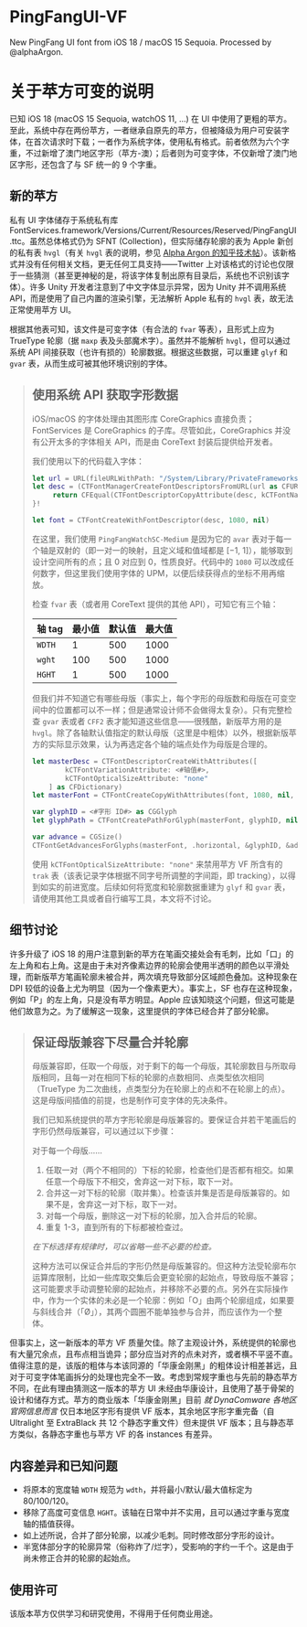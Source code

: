 # PingFangUI-VF
New PingFang UI font from iOS 18 / macOS 15 Sequoia. Processed by @alphaArgon.

# 关于苹方可变的说明

已知 iOS 18 (macOS 15 Sequoia, watchOS 11, ...) 在 UI 中使用了更粗的苹方。至此，系统中存在两份苹方，一者继承自原先的苹方，但被降级为用户可安装字体，在首次请求时下载；一者作为系统字体，使用私有格式。前者依然为六个字重，不过新增了澳门地区字形（苹方-澳）；后者则为可变字体，不仅新增了澳门地区字形，还包含了与 SF 统一的 9 个字重。

## 新的苹方

私有 UI 字体储存于系统私有库 FontServices.framework/Versions/Current/Resources/Reserved/PingFangUI.ttc。虽然总体格式仍为 SFNT (Collection)，但实际储存轮廓的表为 Apple 新创的私有表 `hvgl`（有关 `hvgl` 表的说明，参见 [Alpha Argon 的知乎技术帖](https://zhuanlan.zhihu.com/p/703335162)）。该新格式并没有任何相关文档，更无任何工具支持——Twitter 上对该格式的讨论也仅限于一些猜测（甚至更神秘的是，将该字体复制出原有目录后，系统也不识别该字体）。许多 Unity 开发者注意到了中文字体显示异常，因为 Unity 并不调用系统 API，而是使用了自己内置的渲染引擎，无法解析 Apple 私有的 `hvgl` 表，故无法正常使用苹方 UI。

根据其他表可知，该文件是可变字体（有合法的 `fvar` 等表），且形式上应为 TrueType 轮廓（据 `maxp` 表及头部魔术字）。虽然并不能解析 `hvgl`，但可以通过系统 API 间接获取（也许有损的）轮廓数据。根据这些数据，可以重建 `glyf` 和 `gvar` 表，从而生成可被其他环境识别的字体。

>  ## 使用系统 API 获取字形数据
>
>   iOS/macOS 的字体处理由其图形库 CoreGraphics 直接负责；FontServices 是 CoreGraphics 的子库。尽管如此，CoreGraphics 并没有公开太多的字体相关 API，而是由 CoreText 封装后提供给开发者。
>
>   我们使用以下的代码载入字体：
>
>   ```swift
>   let url = URL(fileURLWithPath: "/System/Library/PrivateFrameworks/FontServices.framework/Versions/A/Resources/Reserved/PingFangUI.ttc")
>   let desc = (CTFontManagerCreateFontDescriptorsFromURL(url as CFURL) as! [CTFontDescriptor]).last {desc in
>        return CFEqual(CTFontDescriptorCopyAttribute(desc, kCTFontNameAttribute), ".PingFangWatchSC-Medium" as CFString)
>   }!
>
>   let font = CTFontCreateWithFontDescriptor(desc, 1080, nil)
>   ```
>
>   在这里，我们使用 `PingFangWatchSC-Medium` 是因为它的 `avar` 表对于每一个轴是双射的（即一对一的映射，且定义域和值域都是 [−1, 1]），能够取到设计空间所有的点；且 0 对应到 0，性质良好。代码中的 `1080` 可以改成任何数字，但这里我们使用字体的 UPM，以便后续获得点的坐标不用再缩放。
>
>   检查 `fvar` 表（或者用 CoreText 提供的其他 API），可知它有三个轴：
>
>   | 轴 tag | 最小值 | 默认值 | 最大值 |
>   | --- | --- | --- | --- |
>   | `WDTH` | 1 | 500 | 1000 |
>   | `wght` | 100 | 500 | 1000 |
>   | `HGHT` | 1 | 500 | 1000 |
>
>   但我们并不知道它有哪些母版（事实上，每个字形的母版数和母版在可变空间中的位置都可以不一样；但是通常设计师不会做得太复杂）。只有完整检查 `gvar` 表或者 `CFF2` 表才能知道这些信息——很残酷，新版苹方用的是 `hvgl`。除了各轴默认值指定的默认母版（这里是中粗体）以外，根据新版苹方的实际显示效果，认为再选定各个轴的端点处作为母版是合理的。
>
>   ```swift
>   let masterDesc = CTFontDescriptorCreateWithAttributes([
>           kCTFontVariationAttribute: <#轴值#>,
>           kCTFontOpticalSizeAttribute: "none"
>       ] as CFDictionary)
>   let masterFont = CTFontCreateCopyWithAttributes(font, 1080, nil, masterDesc)
>
>   var glyphID = <#字形 ID#> as CGGlyph
>   let glyphPath = CTFontCreatePathForGlyph(masterFont, glyphID, nil)
>
>   var advance = CGSize()
>   CTFontGetAdvancesForGlyphs(masterFont, .horizontal, &glyphID, &advance, 1)
>   ```
>
>   使用 `kCTFontOpticalSizeAttribute: "none"` 来禁用苹方 VF 所含有的 `trak` 表（该表记录字体根据不同字号所调整的字间距，即 tracking），以得到如实的前进宽度。后续如何将宽度和轮廓数据重建为 `glyf` 和 `gvar` 表，请使用其他工具或者自行编写工具，本文将不讨论。

## 细节讨论

许多升级了 iOS 18 的用户注意到新的苹方在笔画交接处会有毛刺，比如「口」的左上角和右上角。这是由于未对齐像素边界的轮廓会使用半透明的颜色以平滑处理，而新版苹方笔画轮廓未被合并，两次填充导致部分区域颜色叠加。这种现象在 DPI 较低的设备上尤为明显（因为一个像素更大）。事实上，SF 也存在这种现象，例如「P」的左上角，只是没有苹方明显。Apple 应该知晓这个问题，但这可能是他们故意为之。为了缓解这一现象，这里提供的字体已经合并了部分轮廓。

>   ## 保证母版兼容下尽量合并轮廓
>
>   母版兼容即，任取一个母版，对于剩下的每一个母版，其轮廓数目与所取母版相同，且每一对在相同下标的轮廓的点数相同、点类型依次相同（TrueType 为二次曲线，点类型分为在轮廓上的点和不在轮廓上的点）。这是母版间插值的前提，也是制作可变字体的先决条件。
>
>   我们已知系统提供的苹方字形轮廓是母版兼容的。要保证合并若干笔画后的字形仍然母版兼容，可以通过以下步骤：
>
>   对于每一个母版……
>
>   1.  任取一对（两个不相同的）下标的轮廓，检查他们是否都有相交。如果任意一个母版下不相交，舍弃这一对下标，取下一对。
>   2.  合并这一对下标的轮廓（取并集）。检查该并集是否是母版兼容的。如果不是，舍弃这一对下标，取下一对。
>   3.  对每一个母版，删除这一对下标的轮廓，加入合并后的轮廓。
>   4.  重复 1-3，直到所有的下标都被检查过。
>
>   *在下标选择有规律时，可以省略一些不必要的检查。*
> 
>   这种方法可以保证合并后的字形仍然是母版兼容的。但这种方法受轮廓布尔运算库限制，比如一些库取交集后会更变轮廓的起始点，导致母版不兼容；这可能要求手动调整轮廓的起始点，并移除不必要的点。另外在实际操作中，作为一个实体的未必是一个轮廓：例如「O」由两个轮廓组成，如果要与斜线合并（「Ø」），其两个圆圈不能单独参与合并，而应该作为一个整体。

但事实上，这一新版本的苹方 VF 质量欠佳。除了主观设计外，系统提供的轮廓也有大量冗余点，且布点相当诡异；部分应当对齐的点未对齐，或者横不平竖不直。值得注意的是，该版的粗体与本该同源的「华康金刚黑」的粗体设计相差甚远，且对于可变字体笔画拆分的处理也完全不一致。考虑到常规字重也与先前的静态苹方不同，在此有理由猜测这一版本的苹方 UI 未经由华康设计，且使用了基于骨架的设计和储存方式。苹方的商业版本「华康金刚黑」目前 *就 DynaComware 各地区官网信息而言* 仅日本地区字形有提供 VF 版本，其余地区字形字重完备（自 Ultralight 至 ExtraBlack 共 12 个静态字重文件）但未提供 VF 版本；且与静态苹方类似，各静态字重也与苹方 VF 的各 instances 有差异。

## 内容差异和已知问题

-  将原本的宽度轴 `WDTH` 规范为 `wdth`，并将最小/默认/最大值标定为 80/100/120。
-  移除了高度可变信息 `HGHT`。该轴在日常中并不实用，且可以通过字重与宽度轴的插值获得。
-  如上述所说，合并了部分轮廓，以减少毛刺。同时修改部分字形的设计。
-  半宽体部分字的轮廓异常（俗称炸了/烂字），受影响的字约一千个。这是由于尚未修正合并的轮廓的起始点。

## 使用许可

该版本苹方仅供学习和研究使用，不得用于任何商业用途。
